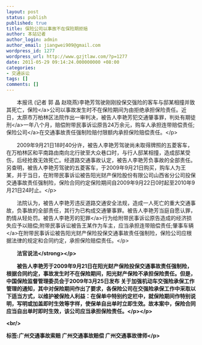 ```yaml
---
layout: post
status: publish
published: true
title: 保险公司以事故不在保险期拒赔
author: 本站记者
author_login: admin
author_email: jiangwei909@gmail.com
wordpress_id: 1277
wordpress_url: http://www.gzjtlaw.com/?p=1277
date: 2011-05-29 09:14:24.000000000 +08:00
categories:
- 交通诉讼
tags: []
comments: []
---
```

<p><p>　　本报讯 (记者 郭 晶 赵晓燕)李艳芳驾驶刚刚投保交强险的客车与邸某相撞并致其死亡，<a>保险<&#47;a>公司以事故发生时不在保险期间为由拒绝承担保险责任。近日，太原市万柏林区法院作出一审判决，被告人李艳芳犯交通肇事罪，判处<a>有期徒刑<&#47;a>一年八个月，赔偿附带民事诉讼原告24万余元，购车人承担连带赔偿责任;<a>保险公司<&#47;a>在交通事故责任强制险赔付限额内承担保险赔偿责任。<&#47;p><p>　　2009年9月21日18时40分许，被告人李艳芳驾驶尚未取得牌照的五菱客车，在万柏林区和平南路由南向北行驶至大众巷口时，与行人邸某相撞，造成邸某受伤，后经抢救无效死亡。经道路交通事故认定，被告人李艳芳负事故的全部责任。另查明，被告人李艳芳驾驶的五菱客车，于2009年9月21日购买，购车人为王某，并于当日，在附带民事诉讼被告阳光财产保险股份有限公司山西省分公司投保交通事故责任强制险，保险合同约定保险期间自2009年9月22日0时起至2010年9月21日24时止。<&#47;p><p>　　法院认为，被告人李艳芳违反道路交通安全法规，造成一人死亡的重大交通事故，负事故的全部责任，其行为已构成交通肇事罪。被告人李艳芳当庭自愿认罪，酌情从轻处罚。被告人李艳芳的<a>犯罪<&#47;a>行为给附带民事诉讼原告造成的经济损失应予以赔偿;附带民事诉讼被告王某作为车主，应当承担连带赔偿责任;肇事<a>车辆<&#47;a>在附带民事诉讼被告阳光财产保险投保交通事故责任强制险，保险公司应根据法律的规定和合同约定，承担保险赔偿责任。<&#47;p><p><strong>　　法官说法<&#47;strong><&#47;p><p>　　被告人李艳芳于2009年9月21日在阳光财产保险投保交通事故责任强制险，根据合同约定，事故发生时不在保险期间，阳光财产保险不承担保险责任。但是，中国保险监督管理委员会于2009年3月25日发布 关于加强机动车交强险承保工作管理的通知，其中对保险期间作出了要求，各保险公司在交强险承保工作中采取以下适当方式，以维护被保险人利益：在保单中特别约定栏中，就保险期间作特别说明，写明或加盖即时生效等字样，使保单自出单时立即生效。故本案中，保险合同应当自出单时即时生效，该公司应当承担保险责任。<&#47;p><&#47;p><br&#47;><p>标签:广州交通事故索赔 广州交通事故赔偿 广州交通事故律师<&#47;p>
